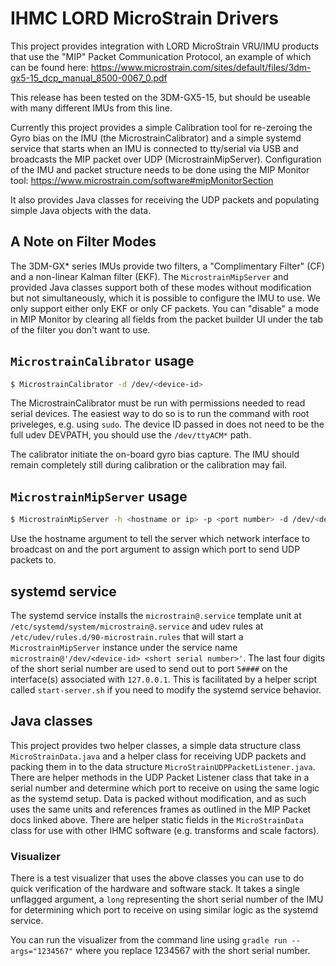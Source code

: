 # IHMC LORD MicroStrain Drivers

This project provides integration with LORD MicroStrain VRU/IMU products that use the "MIP" Packet Communication Protocol, an example of which can be found here: https://www.microstrain.com/sites/default/files/3dm-gx5-15_dcp_manual_8500-0067_0.pdf

This release has been tested on the 3DM-GX5-15, but should be useable with many different IMUs from this line.

Currently this project provides a simple Calibration tool for re-zeroing the Gyro bias on the IMU (the MicrostrainCalibrator) and a simple systemd service that starts when an IMU is connected to tty/serial via USB and broadcasts the MIP packet over UDP (MicrostrainMipServer). Configuration of the IMU and packet structure needs to be done using the MIP Monitor tool: https://www.microstrain.com/software#mipMonitorSection

It also provides Java classes for receiving the UDP packets and populating simple Java objects with the data.

## A Note on Filter Modes

The 3DM-GX* series IMUs provide two filters, a "Complimentary Filter" (CF) and a non-linear Kalman filter (EKF). The `MicrostrainMipServer` and provided Java classes support both of these modes without modification but not simultaneously, which it is possible to configure the IMU to use. We only support either only EKF or only CF packets. You can "disable" a mode in MIP Monitor by clearing all fields from the packet builder UI under the tab of the filter you don't want to use.

## `MicrostrainCalibrator` usage

```bash
$ MicrostrainCalibrator -d /dev/<device-id>
```

The MicrostrainCalibrator must be run with permissions needed to read serial devices. The easiest way to do so is to run the command with root priveleges, e.g. using `sudo`. The device ID passed in does not need to be the full udev DEVPATH, you should use the `/dev/ttyACM*` path.

The calibrator initiate the on-board gyro bias capture. The IMU should remain completely still during calibration or the calibration may fail.

## `MicrostrainMipServer` usage

```bash
$ MicrostrainMipServer -h <hostname or ip> -p <port number> -d /dev/<device-id>
```

Use the hostname argument to tell the server which network interface to broadcast on and the port argument to assign which port to send UDP packets to.

## systemd service

The systemd service installs the `microstrain@.service` template unit at `/etc/systemd/system/microstrain@.service` and udev rules at `/etc/udev/rules.d/90-microstrain.rules` that will start a `MicrostrainMipServer` instance under the service name `microstrain@'/dev/<device-id> <short serial number>'`. The last four digits of the short serial number are used to send out to port `5####` on the interface(s) associated with `127.0.0.1`. This is facilitated by a helper script called `start-server.sh` if you need to modify the systemd service behavior.

## Java classes

This project provides two helper classes, a simple data structure class `MicroStrainData.java` and a helper class for receiving UDP packets and packing them in to the data structure `MicroStrainUDPPacketListener.java`. There are helper methods in the UDP Packet Listener class that take in a serial number and determine which port to receive on using the same logic as the systemd setup. Data is packed without modification, and as such uses the same units and references frames as outlined in the MIP Packet docs linked above. There are helper static fields in the `MicroStrainData` class for use with other IHMC software (e.g. transforms and scale factors).

### Visualizer

There is a test visualizer that uses the above classes you can use to do quick verification of the hardware and software stack. It takes a single unflagged argument, a `long` representing the short serial number of the IMU for determining which port to receive on using similar logic as the systemd service.

You can run the visualizer from the command line using `gradle run --args="1234567"` where you replace 1234567 with the short serial number.